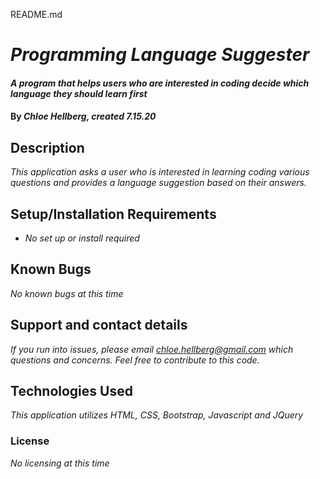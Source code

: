 README.md

# _Programming Language Suggester_

#### _A program that helps users who are interested in coding decide which language they should learn first_

#### By _**Chloe Hellberg, created 7.15.20**_

## Description

_This application asks a user who is interested in learning coding various questions and provides a language suggestion based on their answers._

## Setup/Installation Requirements

* _No set up or install required_

## Known Bugs

_No known bugs at this time_

## Support and contact details

_If you run into issues, please email chloe.hellberg@gmail.com which questions and concerns. Feel free to contribute to this code._

## Technologies Used

_This application utilizes HTML, CSS, Bootstrap, Javascript and JQuery_

### License

*No licensing at this time*